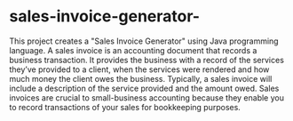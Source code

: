 # sales-invoice-generator-
This project creates a "Sales Invoice Generator" using Java programming language. A sales invoice is an accounting document that records a business transaction. It provides the business with a record of the services they’ve provided to a client, when the services were rendered and how much money the client owes the business. Typically, a sales invoice will include a description of the service provided and the amount owed. Sales invoices are crucial to small-business accounting because they enable you to record transactions of your sales for bookkeeping purposes.
